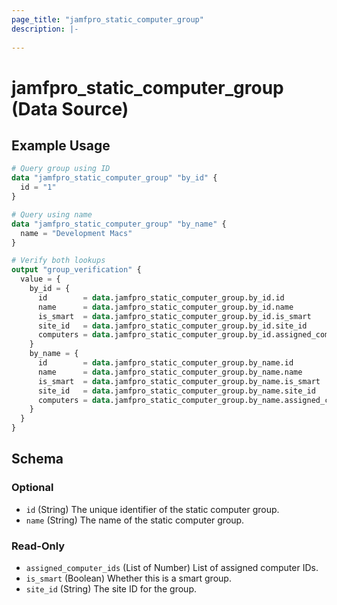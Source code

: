 ```yaml
---
page_title: "jamfpro_static_computer_group"
description: |-
  
---
```


# jamfpro_static_computer_group (Data Source)


## Example Usage
```terraform
# Query group using ID
data "jamfpro_static_computer_group" "by_id" {
  id = "1"
}

# Query using name
data "jamfpro_static_computer_group" "by_name" {
  name = "Development Macs"
}

# Verify both lookups
output "group_verification" {
  value = {
    by_id = {
      id        = data.jamfpro_static_computer_group.by_id.id
      name      = data.jamfpro_static_computer_group.by_id.name
      is_smart  = data.jamfpro_static_computer_group.by_id.is_smart
      site_id   = data.jamfpro_static_computer_group.by_id.site_id
      computers = data.jamfpro_static_computer_group.by_id.assigned_computer_ids
    }
    by_name = {
      id        = data.jamfpro_static_computer_group.by_name.id
      name      = data.jamfpro_static_computer_group.by_name.name
      is_smart  = data.jamfpro_static_computer_group.by_name.is_smart
      site_id   = data.jamfpro_static_computer_group.by_name.site_id
      computers = data.jamfpro_static_computer_group.by_name.assigned_computer_ids
    }
  }
}
```

<!-- schema generated by tfplugindocs -->
## Schema

### Optional

- `id` (String) The unique identifier of the static computer group.
- `name` (String) The name of the static computer group.

### Read-Only

- `assigned_computer_ids` (List of Number) List of assigned computer IDs.
- `is_smart` (Boolean) Whether this is a smart group.
- `site_id` (String) The site ID for the group.